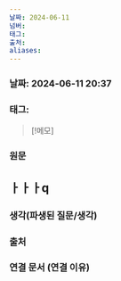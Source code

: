 ```yaml
---
날짜: 2024-06-11
넘버: 
태그: 
출처: 
aliases:
---
```

### 날짜:  2024-06-11 20:37

### 태그:

>[!메모]
>

### 원문

ㅏㅏㅏq
---
### 생각(파생된 질문/생각)

### 출처

### 연결 문서 (연결 이유)
